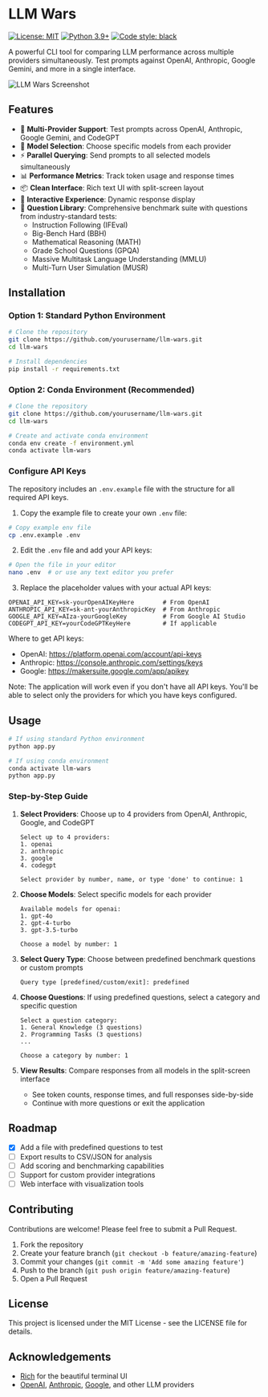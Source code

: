 # LLM Wars

[![License: MIT](https://img.shields.io/badge/License-MIT-yellow.svg)](https://opensource.org/licenses/MIT)
[![Python 3.9+](https://img.shields.io/badge/python-3.9+-blue.svg)](https://www.python.org/downloads/)
[![Code style: black](https://img.shields.io/badge/code%20style-black-000000.svg)](https://github.com/psf/black)

A powerful CLI tool for comparing LLM performance across multiple providers simultaneously. Test prompts against OpenAI, Anthropic, Google Gemini, and more in a single interface.

![LLM Wars Screenshot](https://via.placeholder.com/800x400?text=LLM+Wars+Screenshot)

## Features

- 🚀 **Multi-Provider Support**: Test prompts across OpenAI, Anthropic, Google Gemini, and CodeGPT
- 🧠 **Model Selection**: Choose specific models from each provider
- ⚡ **Parallel Querying**: Send prompts to all selected models simultaneously
- 📊 **Performance Metrics**: Track token usage and response times
- 📦 **Clean Interface**: Rich text UI with split-screen layout
- 🔄 **Interactive Experience**: Dynamic response display
- 📝 **Question Library**: Comprehensive benchmark suite with questions from industry-standard tests:
  - Instruction Following (IFEval)
  - Big-Bench Hard (BBH)
  - Mathematical Reasoning (MATH)
  - Grade School Questions (GPQA)
  - Massive Multitask Language Understanding (MMLU)
  - Multi-Turn User Simulation (MUSR)

## Installation

### Option 1: Standard Python Environment

```bash
# Clone the repository
git clone https://github.com/yourusername/llm-wars.git
cd llm-wars

# Install dependencies
pip install -r requirements.txt
```

### Option 2: Conda Environment (Recommended)

```bash
# Clone the repository
git clone https://github.com/yourusername/llm-wars.git
cd llm-wars

# Create and activate conda environment
conda env create -f environment.yml
conda activate llm-wars
```

### Configure API Keys

The repository includes an `.env.example` file with the structure for all required API keys.

1. Copy the example file to create your own `.env` file:

```bash
# Copy example env file
cp .env.example .env
```

2. Edit the `.env` file and add your API keys:

```bash
# Open the file in your editor
nano .env  # or use any text editor you prefer
```

3. Replace the placeholder values with your actual API keys:

```
OPENAI_API_KEY=sk-yourOpenAIKeyHere        # From OpenAI
ANTHROPIC_API_KEY=sk-ant-yourAnthropicKey  # From Anthropic
GOOGLE_API_KEY=AIza-yourGoogleKey          # From Google AI Studio
CODEGPT_API_KEY=yourCodeGPTKeyHere         # If applicable
```

Where to get API keys:
- OpenAI: https://platform.openai.com/account/api-keys
- Anthropic: https://console.anthropic.com/settings/keys
- Google: https://makersuite.google.com/app/apikey

Note: The application will work even if you don't have all API keys. You'll be able to select only the providers for which you have keys configured.

## Usage

```bash
# If using standard Python environment
python app.py

# If using conda environment
conda activate llm-wars
python app.py
```

### Step-by-Step Guide

1. **Select Providers**: Choose up to 4 providers from OpenAI, Anthropic, Google, and CodeGPT
   ```
   Select up to 4 providers:
   1. openai
   2. anthropic
   3. google
   4. codegpt
   
   Select provider by number, name, or type 'done' to continue: 1
   ```

2. **Choose Models**: Select specific models for each provider
   ```
   Available models for openai:
   1. gpt-4o
   2. gpt-4-turbo
   3. gpt-3.5-turbo
   
   Choose a model by number: 1
   ```

3. **Select Query Type**: Choose between predefined benchmark questions or custom prompts
   ```
   Query type [predefined/custom/exit]: predefined
   ```

4. **Choose Questions**: If using predefined questions, select a category and specific question
   ```
   Select a question category:
   1. General Knowledge (3 questions)
   2. Programming Tasks (3 questions)
   ...
   
   Choose a category by number: 1
   ```

5. **View Results**: Compare responses from all models in the split-screen interface
   - See token counts, response times, and full responses side-by-side
   - Continue with more questions or exit the application

## Roadmap

- [x] Add a file with predefined questions to test
- [ ] Export results to CSV/JSON for analysis
- [ ] Add scoring and benchmarking capabilities
- [ ] Support for custom provider integrations
- [ ] Web interface with visualization tools

## Contributing

Contributions are welcome! Please feel free to submit a Pull Request.

1. Fork the repository
2. Create your feature branch (`git checkout -b feature/amazing-feature`)
3. Commit your changes (`git commit -m 'Add some amazing feature'`)
4. Push to the branch (`git push origin feature/amazing-feature`)
5. Open a Pull Request

## License

This project is licensed under the MIT License - see the LICENSE file for details.

## Acknowledgements

- [Rich](https://github.com/Textualize/rich) for the beautiful terminal UI
- [OpenAI](https://openai.com), [Anthropic](https://www.anthropic.com), [Google](https://deepmind.google/technologies/gemini/), and other LLM providers
